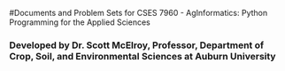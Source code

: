 #Documents and Problem Sets for CSES 7960 - AgInformatics: Python Programming for the Applied Sciences

### Developed by Dr. Scott McElroy, Professor, Department of Crop, Soil, and Environmental Sciences at Auburn University
